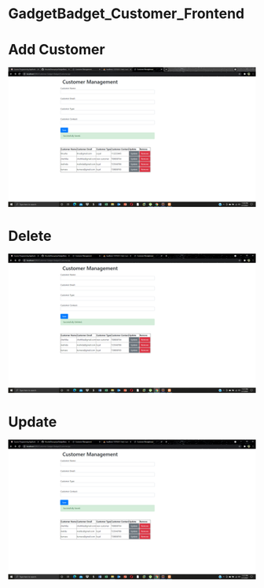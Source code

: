 # GadgetBadget_Customer_Frontend

<h1>Add Customer</h1>

![](Screenshot/addcostomer.png)

<h1>Delete</h1>

![](Screenshot/deletecustomer.png)

<h1>Update</h1>

![](Screenshot/updatecustomer.png)

